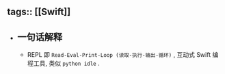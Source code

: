 tags:: [[Swift]]
---

- ## 一句话解释
	- REPL 即 `Read-Eval-Print-Loop (读取-执行-输出-循环)` , 互动式 Swift 编程工具, 类似 `python idle` .